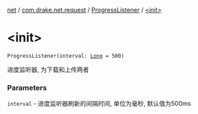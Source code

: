 [net](../../index.md) / [com.drake.net.request](../index.md) / [ProgressListener](index.md) / [&lt;init&gt;](./-init-.md)

# &lt;init&gt;

`ProgressListener(interval: `[`Long`](https://kotlinlang.org/api/latest/jvm/stdlib/kotlin/-long/index.html)` = 500)`

进度监听器, 为下载和上传两者

### Parameters

`interval` - 进度监听器刷新的间隔时间, 单位为毫秒, 默认值为500ms
